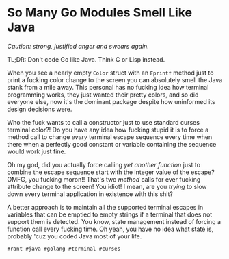 # So Many Go Modules Smell Like Java

*Caution: strong, justified anger and swears again.*

TL;DR: Don't code Go like Java. Think C or Lisp instead.

When you see a nearly empty `Color` struct with an `Fprintf` method just
to print a fucking color change to the screen you can absolutely smell
the Java stank from a mile away. This personal has no fucking idea how
terminal programming works, they just wanted their pretty colors, and so
did everyone else, now it's the dominant package despite how uninformed
its design decisions were. 

Who the fuck wants to call a constructor just to use standard curses
terminal color?! Do you have any idea how fucking stupid it is to force
a method call to change *every* terminal escape sequence every time when
there when a perfectly good constant or variable containing the sequence
would work just fine. 

Oh my god, did you actually force calling *yet another function* just to
combine the escape sequence start with the integer value of the escape?
OMFG, you fucking moron!! That's two *method* calls for ever fucking
attribute change to the screen! You idiot! I mean, are you *trying* to
slow down every terminal application in existence with this shit?

A better approach is to maintain all the supported terminal escapes in
variables that can be emptied to empty strings if a terminal that does
not support them is detected. You know, state management instead of
forcing a function call every fucking time. Oh yeah, you have no idea
what state is, probably 'cuz you coded Java most of your life.

    #rant #java #golang #terminal #curses
